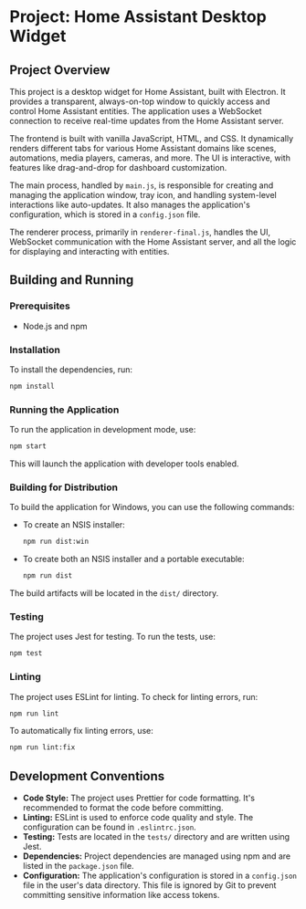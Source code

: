 # Project: Home Assistant Desktop Widget

## Project Overview

This project is a desktop widget for Home Assistant, built with Electron. It provides a transparent, always-on-top window to quickly access and control Home Assistant entities. The application uses a WebSocket connection to receive real-time updates from the Home Assistant server.

The frontend is built with vanilla JavaScript, HTML, and CSS. It dynamically renders different tabs for various Home Assistant domains like scenes, automations, media players, cameras, and more. The UI is interactive, with features like drag-and-drop for dashboard customization.

The main process, handled by `main.js`, is responsible for creating and managing the application window, tray icon, and handling system-level interactions like auto-updates. It also manages the application's configuration, which is stored in a `config.json` file.

The renderer process, primarily in `renderer-final.js`, handles the UI, WebSocket communication with the Home Assistant server, and all the logic for displaying and interacting with entities.

## Building and Running

### Prerequisites

- Node.js and npm

### Installation

To install the dependencies, run:

```bash
npm install
```

### Running the Application

To run the application in development mode, use:

```bash
npm start
```

This will launch the application with developer tools enabled.

### Building for Distribution

To build the application for Windows, you can use the following commands:

- To create an NSIS installer:

  ```bash
  npm run dist:win
  ```

- To create both an NSIS installer and a portable executable:

  ```bash
  npm run dist
  ```

The build artifacts will be located in the `dist/` directory.

### Testing

The project uses Jest for testing. To run the tests, use:

```bash
npm test
```

### Linting

The project uses ESLint for linting. To check for linting errors, run:

```bash
npm run lint
```

To automatically fix linting errors, use:

```bash
npm run lint:fix
```

## Development Conventions

- **Code Style:** The project uses Prettier for code formatting. It's recommended to format the code before committing.
- **Linting:** ESLint is used to enforce code quality and style. The configuration can be found in `.eslintrc.json`.
- **Testing:** Tests are located in the `tests/` directory and are written using Jest.
- **Dependencies:** Project dependencies are managed using npm and are listed in the `package.json` file.
- **Configuration:** The application's configuration is stored in a `config.json` file in the user's data directory. This file is ignored by Git to prevent committing sensitive information like access tokens.
